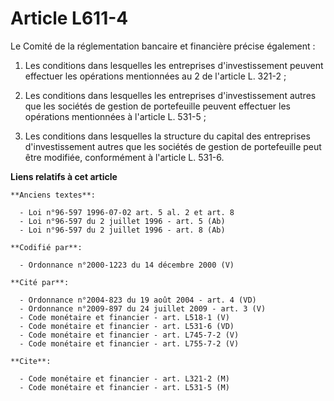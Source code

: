# Article L611-4

Le Comité de la réglementation bancaire et financière précise également :

1. Les conditions dans lesquelles les entreprises d'investissement peuvent effectuer les opérations mentionnées au 2 de
l'article L. 321-2 ;

2. Les conditions dans lesquelles les entreprises d'investissement autres que les sociétés de gestion de portefeuille peuvent
effectuer les opérations mentionnées à l'article L. 531-5 ;

3. Les conditions dans lesquelles la structure du capital des entreprises d'investissement autres que les sociétés de gestion
de portefeuille peut être modifiée, conformément à l'article L. 531-6.

**Liens relatifs à cet article**

	**Anciens textes**:

	  - Loi n°96-597 1996-07-02 art. 5 al. 2 et art. 8
	  - Loi n°96-597 du 2 juillet 1996 - art. 5 (Ab)
	  - Loi n°96-597 du 2 juillet 1996 - art. 8 (Ab)

	**Codifié par**:

	  - Ordonnance n°2000-1223 du 14 décembre 2000 (V)

	**Cité par**:

	  - Ordonnance n°2004-823 du 19 août 2004 - art. 4 (VD)
	  - Ordonnance n°2009-897 du 24 juillet 2009 - art. 3 (V)
	  - Code monétaire et financier - art. L518-1 (V)
	  - Code monétaire et financier - art. L531-6 (VD)
	  - Code monétaire et financier - art. L745-7-2 (V)
	  - Code monétaire et financier - art. L755-7-2 (V)

	**Cite**:

	  - Code monétaire et financier - art. L321-2 (M)
	  - Code monétaire et financier - art. L531-5 (M)
